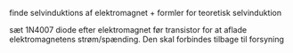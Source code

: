 finde selvinduktions af elektromagnet + formler for teoretisk selvinduktion

sæt 1N4007 diode efter elektromagnet før transistor for at aflade elektromagnetens strøm/spænding. Den skal forbindes tilbage til forsyning